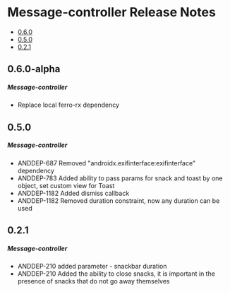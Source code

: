 # Message-controller Release Notes

- [0.6.0](#060-alpha)
- [0.5.0](#050)
- [0.2.1](#021)

## 0.6.0-alpha
##### Message-controller
* Replace local ferro-rx dependency
## 0.5.0
##### Message-controller
* ANDDEP-687 Removed "androidx.exifinterface:exifinterface" dependency
* ANDDEP-783 Added ability to pass params for snack and toast by one object, set custom view for Toast
* ANDDEP-1182 Added dismiss callback
* ANDDEP-1182 Removed duration constraint, now any duration can be used
## 0.2.1
##### Message-controller
* ANDDEP-210 added parameter - snackbar duration
* ANDDEP-210 Added the ability to close snacks, it is important in the presence of snacks that do not go away themselves